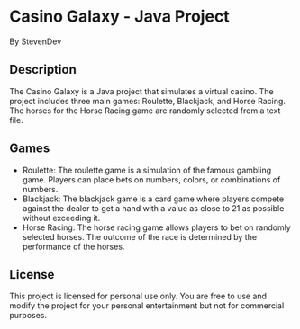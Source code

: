 <html>
<head>

</head>
<body>
  <h1>Casino Galaxy - Java Project</h1>
  <p>By StevenDev</p>
  <h2>Description</h2>
  <p>The Casino Galaxy is a Java project that simulates a virtual casino. The project includes three main games: Roulette, Blackjack, and Horse Racing. The horses for the Horse Racing game are randomly selected from a text file.</p>
  <h2>Games</h2>
  <ul>
    <li>Roulette: The roulette game is a simulation of the famous gambling game. Players can place bets on numbers, colors, or combinations of numbers.</li>
    <li>Blackjack: The blackjack game is a card game where players compete against the dealer to get a hand with a value as close to 21 as possible without exceeding it.</li>
    <li>Horse Racing: The horse racing game allows players to bet on randomly selected horses. The outcome of the race is determined by the performance of the horses.</li>
  </ul>
  <h2>License</h2>
  <p>This project is licensed for personal use only. You are free to use and modify the project for your personal entertainment but not for commercial purposes.</p>
</body>
</html>
